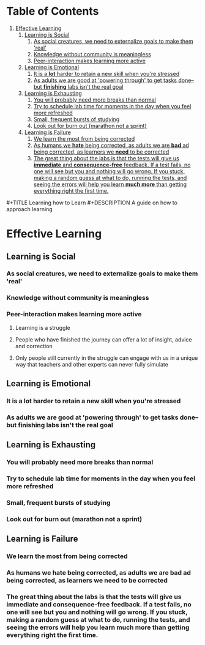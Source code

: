 
# Table of Contents

1.  [Effective Learning](#orgc859aad)
    1.  [Learning is Social](#org2b8604c)
        1.  [As social creatures, we need to externalize goals to make them 'real'](#orgacb41a0)
        2.  [Knowledge without community is meaningless](#orge970322)
        3.  [Peer-interaction makes learning more active](#org95ca2a5)
    2.  [Learning is Emotional](#org32c38b4)
        1.  [It is a **lot** harder to retain a new skill when you're stressed](#org1e93b75)
        2.  [As adults we are good at 'powering through' to get tasks done&#x2013;but **finishing** labs isn't the real goal](#org406ad08)
    3.  [Learning is Exhausting](#orgd8ea837)
        1.  [You will probably need more breaks than normal](#org45826de)
        2.  [Try to schedule lab time for moments in the day when you feel more refreshed](#org2dc223b)
        3.  [Small, frequent bursts of studying](#org0d76355)
        4.  [Look out for burn out (marathon not a sprint)](#org64925aa)
    4.  [Learning is Failure](#org17e3379)
        1.  [We learn the most from being corrected](#org2ef7ad1)
        2.  [As humans we **hate** being corrected, as adults we are **bad** ad being corrected, as learners we **need** to be corrected](#orgc92fd4b)
        3.  [The great thing about the labs is that the tests will give us **immediate** and **consequence-free** feedback. If a test fails, no one will see but you and nothing will go wrong. If you stuck, making a random guess at what to do, running the tests, and seeing the errors will help you learn **much more** than getting everything right the first time.](#org11fa8aa)

\#+TITLE Learning how to Learn
\#+DESCRIPTION A guide on how to approach learning


<a id="orgc859aad"></a>

# Effective Learning


<a id="org2b8604c"></a>

## Learning is Social


<a id="orgacb41a0"></a>

### As social creatures, we need to externalize goals to make them 'real'


<a id="orge970322"></a>

### Knowledge without community is meaningless


<a id="org95ca2a5"></a>

### Peer-interaction makes learning more active

1.  Learning is a struggle

2.  People who have finished the journey can offer a lot of insight, advice and correction

3.  Only people still currently in the struggle can engage with us in a unique way that teachers and other experts can never fully simulate


<a id="org32c38b4"></a>

## Learning is Emotional


<a id="org1e93b75"></a>

### It is a **lot** harder to retain a new skill when you're stressed


<a id="org406ad08"></a>

### As adults we are good at 'powering through' to get tasks done&#x2013;but **finishing** labs isn't the real goal


<a id="orgd8ea837"></a>

## Learning is Exhausting


<a id="org45826de"></a>

### You will probably need more breaks than normal


<a id="org2dc223b"></a>

### Try to schedule lab time for moments in the day when you feel more refreshed


<a id="org0d76355"></a>

### Small, frequent bursts of studying


<a id="org64925aa"></a>

### Look out for burn out (marathon not a sprint)


<a id="org17e3379"></a>

## Learning is Failure


<a id="org2ef7ad1"></a>

### We learn the most from being corrected


<a id="orgc92fd4b"></a>

### As humans we **hate** being corrected, as adults we are **bad** ad being corrected, as learners we **need** to be corrected


<a id="org11fa8aa"></a>

### The great thing about the labs is that the tests will give us **immediate** and **consequence-free** feedback. If a test fails, no one will see but you and nothing will go wrong. If you stuck, making a random guess at what to do, running the tests, and seeing the errors will help you learn **much more** than getting everything right the first time.

